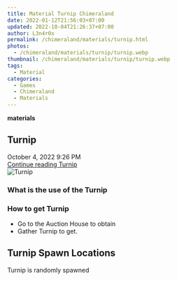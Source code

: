 ```yaml
---
title: Material Turnip Chimeraland
date: 2022-01-12T21:56:03+07:00
updated: 2022-10-04T21:26:37+07:00
author: L3n4r0x
permalink: /chimeraland/materials/turnip.html
photos:
  - /chimeraland/materials/turnip/turnip.webp
thumbnail: /chimeraland/materials/turnip/turnip.webp
tags:
  - Material
categories:
  - Games
  - Chimeraland
  - Materials
---
```


<section id="bootstrap-wrapper">
  <link
    rel="stylesheet"
    href="https://rawcdn.githack.com/dimaslanjaka/Web-Manajemen/0c3b5aa1813bd4abcd2c11bf3e37928b15c28664/css/bootstrap-5-3-0-alpha3-wrapper.css"
  />
  <div
    class="row g-0 border rounded overflow-hidden flex-md-row mb-4 shadow-sm position-relative bg-light text-dark"
  >
    <div class="col p-4 d-flex flex-column position-static">
      <strong class="d-inline-block mb-2 text-success">materials</strong>
      <h2 class="mb-0">Turnip</h2>
      <div class="mb-1 text-muted">October 4, 2022 9:26 PM</div>
      <a href="/chimeraland/materials/turnip.html" class="stretched-link d-none"
        >Continue reading Turnip</a
      >
    </div>
    <div class="col-auto d-none d-lg-block">
      <img src="/chimeraland/materials/turnip/turnip.webp" alt="Turnip" />
    </div>
  </div>
  <div class="row bg-light text-dark">
    <div class="col-lg-6 col-12 mb-2">
      <div class="card">
        <div class="card-body">
          <h3 class="card-title">What is the use of the Turnip</h3>
          <div class="card-text"><ul></ul></div>
        </div>
      </div>
    </div>
    <div class="col-lg-6 col-12 mb-2">
      <div class="card">
        <div class="card-body">
          <h3 class="card-title">How to get Turnip</h3>
          <div class="card-text">
            <ul>
              <li>Go to the Auction House to obtain</li>
              <li>Gather Turnip to get.</li>
            </ul>
          </div>
        </div>
      </div>
    </div>
    <div class="col-12 mb-2">
      <h2>Turnip Spawn Locations</h2>
      <p>Turnip is randomly spawned</p>
    </div>
  </div>
</section>